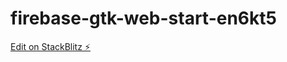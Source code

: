 # firebase-gtk-web-start-en6kt5

[Edit on StackBlitz ⚡️](https://stackblitz.com/edit/firebase-gtk-web-start-en6kt5)